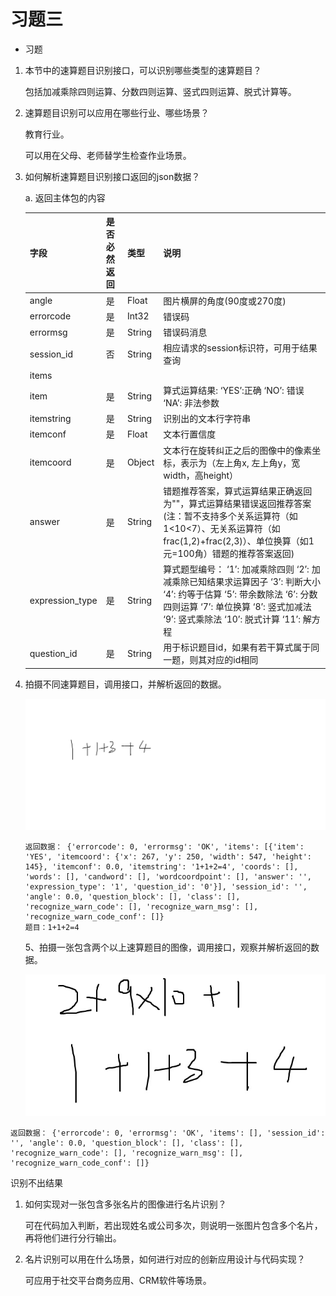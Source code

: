 # 习题三





- 习题

1. 本节中的速算题目识别接口，可以识别哪些类型的速算题目？

   包括加减乘除四则运算、分数四则运算、竖式四则运算、脱式计算等。

2. 速算题目识别可以应用在哪些行业、哪些场景？

   教育行业。

   可以用在父母、老师替学生检查作业场景。

3. 如何解析速算题目识别接口返回的json数据？

   a. 返回主体包的内容

   | 字段            | 是否必然返回 | 类型   | 说明                                                         |
   | --------------- | ------------ | ------ | ------------------------------------------------------------ |
   | angle           | 是           | Float  | 图片横屏的角度(90度或270度)                                  |
   | errorcode       | 是           | Int32  | 错误码                                                       |
   | errormsg        | 是           | String | 错误码消息                                                   |
   | session_id      | 否           | String | 相应请求的session标识符，可用于结果查询                      |
   | items           |              |        |                                                              |
   | item            | 是           | String | 算式运算结果: ‘YES’:正确 ‘NO’: 错误 ‘NA’: 非法参数           |
   | itemstring      | 是           | String | 识别出的文本行字符串                                         |
   | itemconf        | 是           | Float  | 文本行置信度                                                 |
   | itemcoord       | 是           | Object | 文本行在旋转纠正之后的图像中的像素坐标，表示为（左上角x, 左上角y，宽width，高height） |
   | answer          | 是           | String | 错题推荐答案，算式运算结果正确返回为""，算式运算结果错误返回推荐答案 (注：暂不支持多个关系运算符（如1<10<7）、无关系运算符（如frac(1,2)+frac(2,3)）、单位换算（如1元=100角）错题的推荐答案返回) |
   | expression_type | 是           | String | 算式题型编号： ‘1’: 加减乘除四则 ‘2’: 加减乘除已知结果求运算因子 ‘3’: 判断大小 ‘4’: 约等于估算 ‘5’: 带余数除法 ‘6’: 分数四则运算 ‘7’: 单位换算 ‘8’: 竖式加减法 ‘9’: 竖式乘除法 ‘10’: 脱式计算 ‘11’: 解方程 |
   | question_id     | 是           | String | 用于标识题目id，如果有若干算式属于同一题，则其对应的id相同   |

4. 拍摄不同速算题目，调用接口，并解析返回的数据。

   ![susuanti](imgs\susuanti.jpg)

   ```
   返回数据： {'errorcode': 0, 'errormsg': 'OK', 'items': [{'item': 'YES', 'itemcoord': {'x': 267, 'y': 250, 'width': 547, 'height': 145}, 'itemconf': 0.0, 'itemstring': '1+1+2=4', 'coords': [], 'words': [], 'candword': [], 'wordcoordpoint': [], 'answer': '', 'expression_type': '1', 'question_id': '0'}], 'session_id': '', 'angle': 0.0, 'question_block': [], 'class': [], 'recognize_warn_code': [], 'recognize_warn_msg': [], 'recognize_warn_code_conf': []}
   题目：1+1+2=4
   ```

   5、拍摄一张包含两个以上速算题目的图像，调用接口，观察并解析返回的数据。

   ![image-20211210221923562](imgs\susuan1.png)

```
返回数据： {'errorcode': 0, 'errormsg': 'OK', 'items': [], 'session_id': '', 'angle': 0.0, 'question_block': [], 'class': [], 'recognize_warn_code': [], 'recognize_warn_msg': [], 'recognize_warn_code_conf': []}

```

识别不出结果

1. 如何实现对一张包含多张名片的图像进行名片识别？

   可在代码加入判断，若出现姓名或公司多次，则说明一张图片包含多个名片，再将他们进行分行输出。

2. 名片识别可以用在什么场景，如何进行对应的创新应用设计与代码实现？

   可应用于社交平台商务应用、CRM软件等场景。

